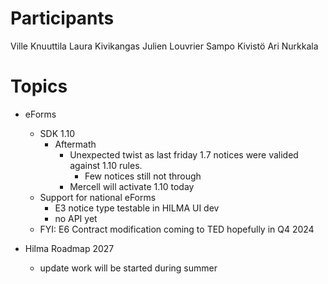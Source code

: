 # Participants

Ville Knuuttila
Laura Kivikangas
Julien Louvrier
Sampo Kivistö
Ari Nurkkala

# Topics

* eForms
  * SDK 1.10
    * Aftermath
      * Unexpected twist as last friday 1.7 notices were valided against 1.10 rules.
        * Few notices still not through
      * Mercell will activate 1.10 today
  * Support for national eForms
    * E3 notice type testable in HILMA UI dev
    * no API yet
  * FYI: E6 Contract modification coming to TED hopefully in Q4 2024

* Hilma Roadmap 2027
  * update work will be started during summer
